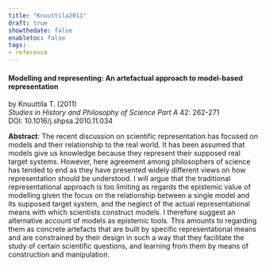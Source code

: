 ```yaml
---
title: "Knuuttila2011"
draft: true
showthedate: false
enabletoc: false
tags:
- reference
---
```


#### **Modelling and representing: An artefactual approach to model-based representation**     
by Knuuttila T. (2011)         
*Studies in History and Philosophy of Science Part A* 42: 262-271       
DOI: 10.1016/j.shpsa.2010.11.034     

**Abstract**:  The recent discussion on scientific representation has focused on models and their relationship to the real world. It has been assumed that models give us knowledge because they represent their supposed real target systems. However, here agreement among philosophers of science has tended to end as they have presented widely different views on how representation should be understood. I will argue that the traditional representational approach is too limiting as regards the epistemic value of modelling given the focus on the relationship between a single model and its supposed target system, and the neglect of the actual representational means with which scientists construct models. I therefore suggest an alternative account of models as epistemic tools. This amounts to regarding them as concrete artefacts that are built by specific representational means and are constrained by their design in such a way that they facilitate the study of certain scientific questions, and learning from them by means of construction and manipulation.

